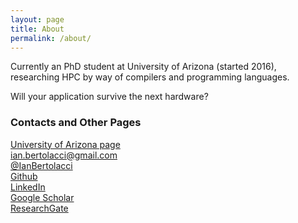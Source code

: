 ```yaml
---
layout: page
title: About
permalink: /about/
---
```


Currently an PhD student at University of Arizona (started 2016), researching HPC by way of compilers and programming languages.

Will your application survive the next hardware?

### Contacts and Other Pages
[University of Arizona page](http://www.cs.arizona.edu/~ianbertolacci)  
[ian.bertolacci@gmail.com](mailto:ian.bertolacci@gmail.com)  
[@IanBertolacci](https://twitter.com/IanBertolacci)  
[Github](https://github.com/ian-bertolacci)  
[LinkedIn](https://www.linkedin.com/in/ianbertolacci)  
[Google Scholar](https://scholar.google.com/citations?user=zKv7fRwAAAAJ)  
[ResearchGate](https://www.researchgate.net/profile/Ian_Bertolacci)  
